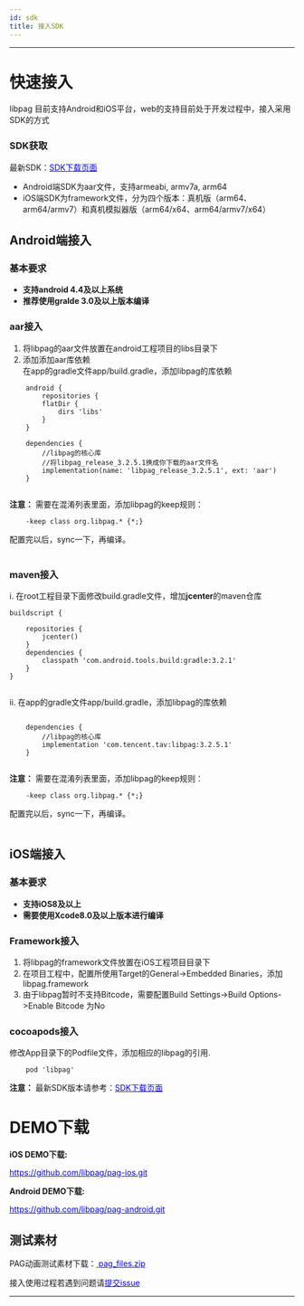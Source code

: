 ```yaml
---
id: sdk
title: 接入SDK
---
```

---
# 快速接入

libpag 目前支持Android和iOS平台，web的支持目前处于开发过程中，接入采用SDK的方式<br/>

### SDK获取
最新SDK：[<font color=blue>SDK下载页面</font>](https://github.com/libpag/libpag/releases)<br/>

 - Android端SDK为aar文件，支持armeabi, armv7a, arm64
 - iOS端SDK为framework文件，分为四个版本：真机版（arm64、arm64/armv7）和真机模拟器版（arm64/x64、arm64/armv7/x64）


## Android端接入

### 基本要求
+ **支持android 4.4及以上系统**
+ **推荐使用gralde 3.0及以上版本编译**

### aar接入
   1. 将libpag的aar文件放置在android工程项目的libs目录下
   2. 添加添加aar库依赖<br/>
   在app的gradle文件app/build.gradle，添加libpag的库依赖
   
```
	android {
	    repositories {
        flatDir {
            dirs 'libs'
        }
    }
	
	dependencies {
	    //libpag的核心库
	    //将libpag_release_3.2.5.1换成你下载的aar文件名
    	implementation(name: 'libpag_release_3.2.5.1', ext: 'aar')
	}
	
``` 

**注意：** 需要在混淆列表里面，添加libpag的keep规则：
   
```
	-keep class org.libpag.* {*;}
```
配置完以后，sync一下，再编译。<br/><br/>

### maven接入
   i. 在root工程目录下面修改build.gradle文件，增加**jcenter**的maven仓库
   
```
buildscript {

    repositories {
		jcenter()
    }
    dependencies {
        classpath 'com.android.tools.build:gradle:3.2.1'
    }
}
	
``` 

   ii. 在app的gradle文件app/build.gradle，添加libpag的库依赖
   
```
	
	dependencies {
	    //libpag的核心库
		implementation 'com.tencent.tav:libpag:3.2.5.1'
	}
	
``` 

**注意：** 需要在混淆列表里面，添加libpag的keep规则：
   
```
	-keep class org.libpag.* {*;}
```
配置完以后，sync一下，再编译。<br/><br/>

## iOS端接入

### 基本要求<br/>

- **支持iOS8及以上** 
- **需要使用Xcode8.0及以上版本进行编译**

### Framework接入<br>
   1. 将libpag的framework文件放置在iOS工程项目目录下
   2. 在项目工程中，配置所使用Target的General->Embedded Binaries，添加libpag.framework
   3. 由于libpag暂时不支持Bitcode，需要配置Build Settings->Build Options->Enable Bitcode 为No

### cocoapods接入<br>
修改App目录下的Podfile文件，添加相应的libpag的引用.

```
	pod 'libpag'
```
**注意：** 最新SDK版本请参考：[<font color=blue>SDK下载页面</font>](https://github.com/libpag/libpag/releases)<br/>


# DEMO下载
**iOS DEMO下载:**

[<font color=blue>https://github.com/libpag/pag-ios.git</font>](https://github.com/libpag/pag-ios.git)

**Android DEMO下载:**

[<font color=blue>https://github.com/libpag/pag-android.git</font>](https://github.com/libpag/pag-android.git)

## 测试素材
PAG动画测试素材下载：[<font color=blue> pag_files.zip </font>](/file/pag_files.zip) 

接入使用过程若遇到问题请[<font color=blue>提交issue</font>](https://github.com/libpag/libpag/issues/new?assignees=&labels=&template=bug_report.md&title=)<br/>

---